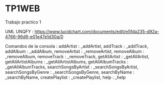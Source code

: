# TP1WEB
Trabajo practico 1


UML UNQFY : https://www.lucidchart.com/documents/edit/e5fda235-d92a-4766-96d9-e01e47e1d30a/0


Comandos de la consola : 
  addArtist  : _addArtist,
  addTrack : _addTrack,
  addAlbum : _addAlbum,
  removeArtist : _removeArtist,
  removeAlbum : _removeAlbum,
  removeTrack : _removeTrack,
  getAllArtist : _getAllArtist,
  getAllArtistAlbums : _getAllArtistAlbums,
  getAllAlbumTracks : _getAllAlbumTracks,
  searchSongsByArtist : _searchSongsByArtist,
  searchSongsByGenre : _searchSongsByGenre,
  searchByName : _searchByName,
  createPlaylist : _createPlaylist,
  help : _help
